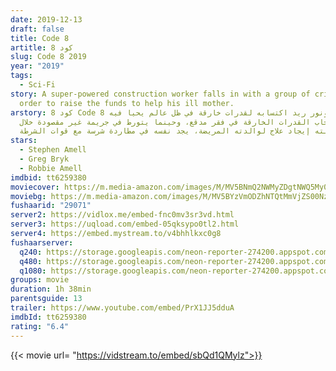 ```yaml
---
date: 2019-12-13
draft: false
title: Code 8
artitle: كود 8
slug: Code 8 2019
year: "2019"
tags:
  - Sci-Fi
story: A super-powered construction worker falls in with a group of criminals in
  order to raise the funds to help his ill mother.
arstory: كود 8 Code 8 يكتشف كونور ريد اكتسابه لقدرات خارقة في ظل عالم يحيا فيه
  أصحاب القدرات الخارقة في فقر مدقع، وحينما يتورط في جريمة غير مقصودة خلال
  محاولته إيجاد علاج لوالدته المريضة، يجد نفسه في مطاردة شرسة مع قوات الشرطة.
stars:
  - Stephen Amell
  - Greg Bryk
  - Robbie Amell
imdbid: tt6259380
moviecover: https://m.media-amazon.com/images/M/MV5BNmQ2NWMyZDgtNWQ5My00ZmQwLWE0MTQtN2ZiNjY2ODc0Y2YxXkEyXkFqcGdeQXVyMTkxNjUyNQ@@._V1_FMjpg_UX1011_.jpg
moviebg: https://m.media-amazon.com/images/M/MV5BYzVmODZhNTQtMmVjZS00NzM4LTgyYzgtODg4NTk3Y2I0OTRkXkEyXkFqcGdeQXVyNDQ0MTYzMDA@._V1_SY1000_SX1000_AL_.jpg
fushaarid: "29071"
server2: https://vidlox.me/embed-fnc0mv3sr3vd.html
server3: https://uqload.com/embed-05qksypo0tl2.html
server4: https://embed.mystream.to/v4bhhlkxc0g8
fushaarserver:
  q240: https://storage.googleapis.com/neon-reporter-274200.appspot.com/fushaar/media/29071/29071-240p.mp4
  q480: https://storage.googleapis.com/neon-reporter-274200.appspot.com/fushaar/media/29071/29071-480p.mp4
  q1080: https://storage.googleapis.com/neon-reporter-274200.appspot.com/fushaar/media/29071/29071.mp4
groups: movie
duration: 1h 38min
parentsguide: 13
trailer: https://www.youtube.com/embed/PrX1JJ5dduA
imdbId: tt6259380
rating: "6.4"
---
```


{{< movie url= "https://vidstream.to/embed/sbQd1QMylz">}}
